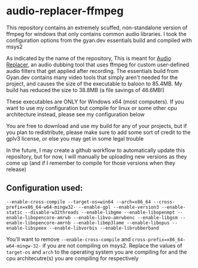 # audio-replacer-ffmpeg

This repository contains an extremely scuffed, non-standalone version of ffmpeg for windows that only contains common audio libraries. I took the configuration options from the gyan.dev essentials build and compiled with msys2

As indicated by the name of the repository, This is meant for [Audio Replacer](https://github.com/lemons-studios/audio-replacer), an audio dubbing tool that uses ffmpeg for custom user-defined audio filters that get applied after recording. The essentials build from Gyan.dev contains many video tools that simply aren't needed for the project, and causes the size of the executable to baloon to 
85.4MB. My build has reduced the size to 38.8MB (a file savings of 46.6MB!)

These executables are ONLY for Windows x64 (most computers). If you want to use my configuration but compile for linux or some other cpu architecture instead, please see my configuration below

You are free to download and use my build for any of your projects, but if you plan to redistribute, please make sure to add some sort of credit to the gplv3 license, or else you may get in some legal trouble

In the future, I may create a github workflow to automatically update this repository, but for now, I will manually be uploading new versions as they come up (and if I remember to compile for those versions when they release)

## Configuration used:

```
--enable-cross-compile --target-os=win64 --arch=x86_64 --cross-prefix=x86_64-w64-mingw32- --enable-gpl --enable-version3 --enable-static --disable-w32threads --enable-libgme --enable-libopenmpt --enable-libopencore-amrwb --enable-libvo-amrwbenc --enable-libgsm --enable-libopencore-amrnb --enable-libmp3lame --enable-libopus --enable-libspeex --enable-libvorbis --enable-librubberband
```

You'll want to remove ```--enable-cross-compile``` and ```cross-prefix=x86_64-w64-mingw-32-``` if you are not compiling on msys2. Replace the values of ```target-os``` and ```arch``` to the operating system you are compiling for and the cpu architecutre(s) you are compiling for respectively
